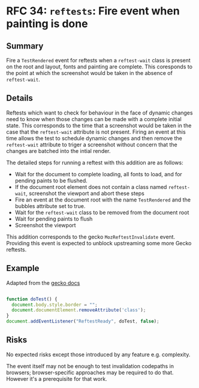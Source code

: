 # RFC 34: `reftests`: Fire event when painting is done

## Summary

Fire a `TestRendered` event for reftests when a `reftest-wait` class is present on the root and layout, fonts and painting are complete. This coresponds to the point at which the screenshot would be taken in the absence of `reftest-wait`.

## Details

Reftests which want to check for behaviour in the face of dynamic changes need to know when those changes can be made with a complete initial state. This corresponds to the time that a screenshot would be taken in the case that the `reftest-wait` attribute is not present. Firing an event at this time allows the test to schedule dynamic changes and then remove the `reftest-wait` attribute to triger a screenshot without concern that the changes are batched into the intial render.

The detailed steps for running a reftest with this addition are as follows:

* Wait for the document to complete loading, all fonts to load, and for pending paints to be flushed.
* If the document root element does not contain a class named `reftest-wait`, screenshot the viewport and abort these steps
* Fire an event at the document root with the name `TestRendered` and the bubbles attribute set to true.
* Wait for the `reftest-wait` class to be removed from the document root
* Wait for pending paints to flush
* Screenshot the viewport

This addition corresponds to the gecko `MozReftestInvalidate` event. Providing this event is expected to unblock upstreaming some more Gecko reftests.

## Example

Adapted from the [gecko docs](https://searchfox.org/mozilla-central/source/layout/tools/reftest/README.txt#509)

```js

function doTest() {
  document.body.style.border = "";
  document.documentElement.removeAttribute('class');
}
document.addEventListener("ReftestReady", doTest, false);
```      

## Risks

No expected risks except those introduced by any feature e.g. complexity.

The event itself may not be enough to test invalidation codepaths in browsers; browser-specific approaches may be required to do that. However it's a prerequisite for that work.
